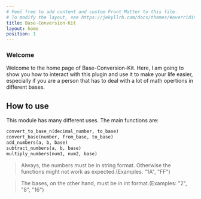 ```yaml
---
# Feel free to add content and custom Front Matter to this file.
# To modify the layout, see https://jekyllrb.com/docs/themes/#overriding-theme-defaults
title: Base-Conversion-Kit
layout: home
position: 1
---
```


### Welcome
Welcome to the home page of Base-Conversion-Kit. Here, I am going to show you how to interact with this plugin and use it to make your life easier, especially if you are a person that has to deal with a lot of math opertions in different bases.


## How to use

This module has many different uses. The main functions are:

```python
convert_to_base_n(decimal_number, to_base)
convert_base(number, from_base, to_base)
add_numbers(a, b, base)
subtract_numbers(a, b, base)
multiply_numbers(num1, num2, base)
```

> Always, the numbers must be in string format. Otherwise the functions might not work as expected.(Examples: "1A", "FF")

> The bases, on the other hand, must be in int format.(Examples: "2", "8", "16")
